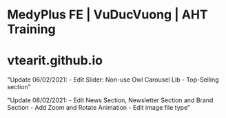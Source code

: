 # MedyPlus FE | VuDucVuong | AHT Training
# vtearit.github.io

"Update 06/02/2021: 
    - Edit Slider: Non-use Owl Carousel Lib
    - Top-Selling section"

"Update 08/02/2021:
    - Edit News Section, Newsletter Section and Brand Section
    - Add Zoom and Rotate Animation
    - Edit image file type"